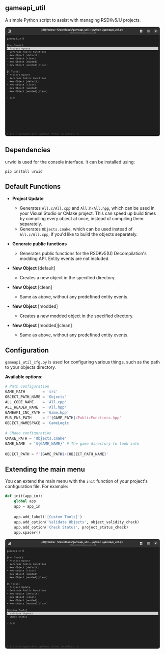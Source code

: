 ## gameapi_util
A simple Python script to assist with managing RSDKv5/U projects.

![Screenshot of the main interface](/screenshots/main.png)

## Dependencies

urwid is used for the console interface. It can be installed using:
```
pip install urwid
```

## Default Functions

- **Project Update**
  - Generates `All.c/All.cpp` and `All.h/All.hpp`, which can be used in your Visual Studio or CMake project. This can speed up build times by compiling every object at once, instead of compiling them separately.
  - Generates `Objects.cmake`, which can be used instead of `All.c/All.cpp`, if you'd like to build the objects separately.

- **Generate public functions**
  - Generates public functions for the RSDKv5(U) Decompilation's modding API. Entity events are not included.

- **New Object** [default]
  - Creates a new object in the specified directory.

- **New Object** [clean]
  - Same as above, without any predefined entity events.

- **New Object** [modded]
  - Creates a new modded object in the specified directory.

- **New Object** [modded][clean]
  - Same as above, without any predefined entity events.

## Configuration
`gameapi_util_cfg.py` is used for configuring various things, such as the path to your objects directory.

**Available options:**
```py
# Path configuration
GAME_PATH        = 'src'
OBJECT_PATH_NAME = 'Objects'
ALL_CODE_NAME    = 'All.cpp'
ALL_HEADER_NAME  = 'All.hpp'
GAMEAPI_INC_PATH = 'Game.hpp'
PUB_FNS_PATH     = f'{GAME_PATH}/PublicFunctions.hpp'
OBJECT_NAMESPACE = 'GameLogic'

# CMake configuration
CMAKE_PATH = 'Objects.cmake'
GAME_NAME  = '${GAME_NAME}' # The game directory to look into

OBJECT_PATH = f'{GAME_PATH}/{OBJECT_PATH_NAME}'
```

## Extending the main menu
You can extend the main menu with the `init` function of your project's configuration file. For example:
```py
def init(app_in):
    global app
    app = app_in

    app.add_label('[Custom Tools]')
    app.add_option('Validate Objects', object_validity_check)
    app.add_option('Check Status', project_status_check)
    app.spacer()
```

![Screenshot of the main interface, after being extended by gameapi_util_cfg.py](/screenshots/main_extended.png)
